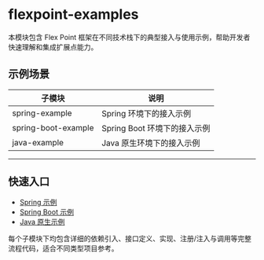 # flexpoint-examples

本模块包含 Flex Point 框架在不同技术栈下的典型接入与使用示例，帮助开发者快速理解和集成扩展点能力。

## 示例场景

| 子模块                | 说明                         |
|----------------------|------------------------------|
| spring-example       | Spring 环境下的接入示例      |
| spring-boot-example  | Spring Boot 环境下的接入示例 |
| java-example         | Java 原生环境下的接入示例    |

---

## 快速入口

- [Spring 示例](spring-example/README.md)
- [Spring Boot 示例](spring-boot-example/README.md)
- [Java 原生示例](java-example/README.md)

每个子模块下均包含详细的依赖引入、接口定义、实现、注册/注入与调用等完整流程代码，适合不同类型项目参考。 